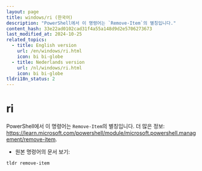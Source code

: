 ```yaml
---
layout: page
title: windows/ri (한국어)
description: "PowerShell에서 이 명령어는 `Remove-Item`의 별칭입니다."
content_hash: 33e22ad0102cad31f4a55a148d9d2e5706273673
last_modified_at: 2024-10-25
related_topics:
  - title: English version
    url: /en/windows/ri.html
    icon: bi bi-globe
  - title: Nederlands version
    url: /nl/windows/ri.html
    icon: bi bi-globe
tldri18n_status: 2
---
```

# ri

PowerShell에서 이 명령어는 `Remove-Item`의 별칭입니다.
더 많은 정보: <https://learn.microsoft.com/powershell/module/microsoft.powershell.management/remove-item>.

- 원본 명령어의 문서 보기:

`tldr remove-item`
